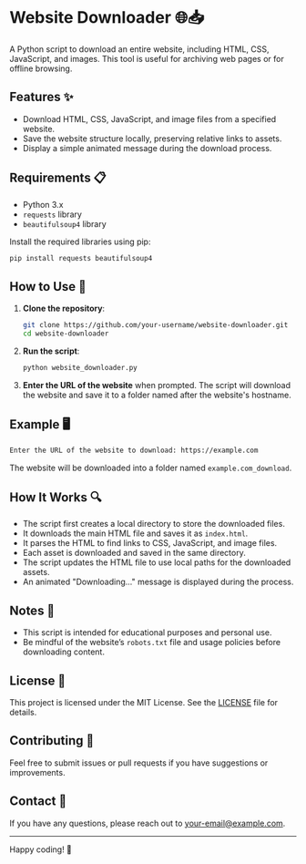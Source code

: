 # Website Downloader 🌐📥

A Python script to download an entire website, including HTML, CSS, JavaScript, and images. This tool is useful for archiving web pages or for offline browsing.

## Features ✨

- Download HTML, CSS, JavaScript, and image files from a specified website.
- Save the website structure locally, preserving relative links to assets.
- Display a simple animated message during the download process.

## Requirements 📋

- Python 3.x
- `requests` library
- `beautifulsoup4` library

Install the required libraries using pip:

```bash
pip install requests beautifulsoup4
```

## How to Use 🚀

1. **Clone the repository**:

    ```bash
    git clone https://github.com/your-username/website-downloader.git
    cd website-downloader
    ```

2. **Run the script**:

    ```bash
    python website_downloader.py
    ```

3. **Enter the URL of the website** when prompted. The script will download the website and save it to a folder named after the website's hostname.

## Example 🖥️

```bash
Enter the URL of the website to download: https://example.com
```

The website will be downloaded into a folder named `example.com_download`.

## How It Works 🔍

- The script first creates a local directory to store the downloaded files.
- It downloads the main HTML file and saves it as `index.html`.
- It parses the HTML to find links to CSS, JavaScript, and image files.
- Each asset is downloaded and saved in the same directory.
- The script updates the HTML file to use local paths for the downloaded assets.
- An animated "Downloading..." message is displayed during the process.

## Notes 📝

- This script is intended for educational purposes and personal use.
- Be mindful of the website’s `robots.txt` file and usage policies before downloading content.

## License 📜

This project is licensed under the MIT License. See the [LICENSE](LICENSE) file for details.

## Contributing 🤝

Feel free to submit issues or pull requests if you have suggestions or improvements. 

## Contact 📧

If you have any questions, please reach out to [your-email@example.com](mailto:your-email@example.com).

---

Happy coding! 🚀
